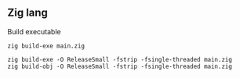 ## Zig lang

Build executable

```zig
zig build-exe main.zig
```

```zig
zig build-exe -O ReleaseSmall -fstrip -fsingle-threaded main.zig
zig build-obj -O ReleaseSmall -fstrip -fsingle-threaded main.zig

```
